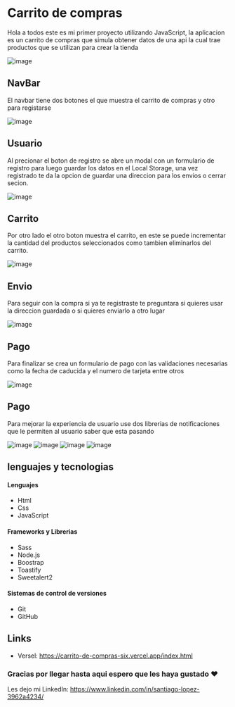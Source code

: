 # Carrito de compras
Hola a todos este es mi primer proyecto utilizando JavaScript, la aplicacion es un carrito de compras que simula obtener datos de una api la cual trae productos que se utilizan para crear la tienda

![image](https://github.com/LopezSantii/carritoDeCompras/assets/105465529/5739cd24-9152-4999-a097-ecd887f2c3cc)

## NavBar
El navbar tiene dos botones el que muestra el carrito de compras y otro para registarse

![image](https://github.com/LopezSantii/carritoDeCompras/assets/105465529/2db7dfed-5855-4356-83b2-3a8d65a1d30e)

## Usuario
Al precionar el boton de registro se abre un modal con un formulario de registro para luego guardar los datos en el Local Storage, una vez registrado te da la opcion de guardar una direccion para los envios o cerrar secion.

![image](https://github.com/LopezSantii/carritoDeCompras/assets/105465529/013aeab7-658b-4431-9c87-218dff0192f9)

## Carrito
Por otro lado el otro boton muestra el carrito, en este se puede incrementar la cantidad del productos seleccionados como tambien eliminarlos del carrito.

![image](https://github.com/LopezSantii/carritoDeCompras/assets/105465529/898ba742-687a-4cbe-945f-8aab0b8ca34e)

## Envio
Para seguir con la compra si ya te registraste te preguntara si quieres usar la direccion guardada o si quieres enviarlo a otro lugar

![image](https://github.com/LopezSantii/carritoDeCompras/assets/105465529/7989ca82-88be-4b08-89bf-6a7e9b866a45)

## Pago
Para finalizar se crea un formulario de pago con las validaciones necesarias como la fecha de caducida y el numero de tarjeta entre otros

![image](https://github.com/LopezSantii/carritoDeCompras/assets/105465529/337be027-2c56-4410-904b-26999c43ea2e)

## Pago
Para mejorar la experiencia de usuario use dos librerias de notificaciones que le permiten al usuario saber que esta pasando

![image](https://github.com/LopezSantii/carritoDeCompras/assets/105465529/967cabb4-39e4-41bf-8165-652f9c68d884) ![image](https://github.com/LopezSantii/carritoDeCompras/assets/105465529/3b93ea25-ea69-4b30-b9bd-83a26a981124)   ![image](https://github.com/LopezSantii/carritoDeCompras/assets/105465529/dea59edf-9e86-45b2-9e61-8b6a3475e183)  ![image](https://github.com/LopezSantii/carritoDeCompras/assets/105465529/4bc73b5c-14f1-421c-8c9a-082750f9dbef)






## lenguajes y tecnologias
#### Lenguajes
- Html
- Css
- JavaScript
#### Frameworks y Librerias
- Sass
- Node.js
- Boostrap
- Toastify
- Sweetalert2
#### Sistemas de control de versiones
- Git
- GitHub

## Links
- Versel: https://carrito-de-compras-six.vercel.app/index.html

### Gracias por llegar hasta aqui espero que les haya gustado ❤
Les dejo mi LinkedIn: https://www.linkedin.com/in/santiago-lopez-3962a4234/
